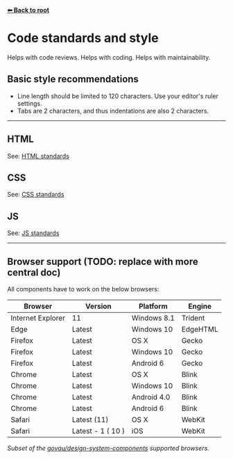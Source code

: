 **[⬅ Back to root](/../../#readme)**

# Code standards and style

Helps with code reviews. Helps with coding. Helps with maintainability.

## Basic style recommendations

- Line length should be limited to 120 characters. Use your editor's ruler
  settings.
- Tabs are 2 characters, and thus indentations are also 2 characters.

---

## HTML

See: [HTML standards](markup.md)

## CSS

See: [CSS standards](stylesheets.md)

## JS

See: [JS standards](javascript.md)

---

## Browser support (TODO: replace with more central doc)

All components have to work on the below browsers:

| Browser           | Version           | Platform      | Engine   |
|-------------------|-------------------|---------------|----------|
| Internet Explorer | 11                | Windows 8.1   | Trident  |
| Edge              | Latest            | Windows 10    | EdgeHTML |
| Firefox           | Latest            | OS X          | Gecko    |
| Firefox           | Latest            | Windows 10    | Gecko    |
| Firefox           | Latest            | Android 6     | Gecko    |
| Chrome            | Latest            | OS X          | Blink    |
| Chrome            | Latest            | Windows 10    | Blink    |
| Chrome            | Latest            | Android 4.0   | Blink    |
| Chrome            | Latest            | Android 6     | Blink    |
| Safari            | Latest (11)       | OS X          | WebKit   |
| Safari            | Latest - 1 ( 10 ) | iOS           | WebKit   |

*Subset of the [govau/design-system-components](https://github.com/govau/design-system-components/blob/master/README.md) supported browsers.*
